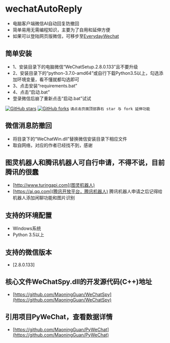 # wechatAutoReply
* 电脑客户端微信AI自动回复防撤回
* 简单易用无需编程知识，主要为了自用和延伸方便
* 如果可以登陆网页版微信，可移步至[EverydayWechat](https://github.com/sfyc23/EverydayWechat)

## 简单安装
* 1、安装目录下的电脑微信“WeChatSetup.2.8.0.133”且不要升级
* 2、安装目录下的“python-3.7.0-amd64”或自行下载Python3.5以上，勾选添加环境变量，看不懂就都勾选即可
* 3、点击安装“requirements.bat”
* 4、点击“启动.bat”
* 登录微信后崩了重新点击“启动.bat”试试

[![GitHub stars](https://img.shields.io/github/stars/LanioHe/wechatAutoReply.svg?style=social)](https://github.com/LanioHe/wechatAutoReply/stargazers)     [![GitHub forks](https://img.shields.io/github/forks/LanioHe/wechatAutoReply.svg?style=social)](https://github.com/LanioHe/wechatAutoReply/network/members)  `请点击页面顶部靠右 star 与 fork 延伸功能`

## 微信消息防撤回
* 将目录下的“WeChatWin.dll”替换微信安装目录下相应文件
* 取自网络，对应的作者已经找不到，感谢

## 图灵机器人和腾讯机器人可自行申请，不得不说，目前腾讯的很蠢
* [http://www.turingapi.com](图灵机器人)
* [https://ai.qq.com](腾讯开放平台，腾讯机器人) 腾讯机器人申请之后记得给机器人添加闲聊功能和图片识别

## 支持的环境配置
* Windows系统
* Python 3.5以上

## 支持的微信版本
* [2.8.0.133]

## 核心文件WeChatSpy.dll的开发源代码(C++)地址
* [https://github.com/MaoningGuan/WeChatSpy](https://github.com/MaoningGuan/WeChatSpy)
## 引用项目PyWeChat，查看数据详情
* [https://github.com/MaoningGuan/PyWeChat](https://github.com/MaoningGuan/PyWeChat)
